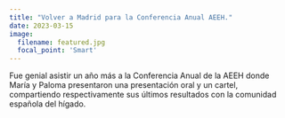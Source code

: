 ```yaml
---
title: "Volver a Madrid para la Conferencia Anual AEEH."
date: 2023-03-15
image:
  filename: featured.jpg
  focal_point: 'Smart'
---
```


Fue genial asistir un año más a la Conferencia Anual de la AEEH donde María y Paloma presentaron una presentación oral y un cartel, compartiendo respectivamente sus últimos resultados con la comunidad española del hígado.